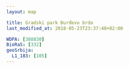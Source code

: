 ```yaml
---
layout: map

title: Gradski park Đurđevo brdo
last_modified_at: 2018-05-23T23:37:48+02:00

WDPA: [388830]
BioRaS: [332]
geoSrbija:
  L1_183: [105]
---
```

